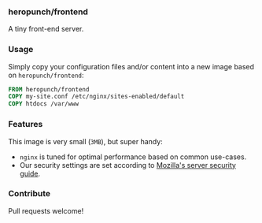 ### heropunch/frontend

A tiny front-end server.

### Usage

Simply copy your configuration files and/or content into a new image based on `heropunch/frontend`:

```Dockerfile
FROM heropunch/frontend
COPY my-site.conf /etc/nginx/sites-enabled/default
COPY htdocs /var/www
```

### Features

This image is very small (`3MB`), but super handy:

- `nginx` is tuned for optimal performance based on common use-cases.
- Our security settings are set according to [Mozilla's server security guide][server-security].

[server-security]: https://wiki.mozilla.org/Security/Server_Side_TLS


### Contribute

Pull requests welcome!
